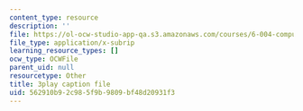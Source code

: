 ```yaml
---
content_type: resource
description: ''
file: https://ol-ocw-studio-app-qa.s3.amazonaws.com/courses/6-004-computation-structures-spring-2017/562910b92c985f9b9809bf48d20931f3_B7F6vh_plHw.vtt
file_type: application/x-subrip
learning_resource_types: []
ocw_type: OCWFile
parent_uid: null
resourcetype: Other
title: 3play caption file
uid: 562910b9-2c98-5f9b-9809-bf48d20931f3
---
```

